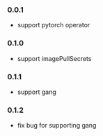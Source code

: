 ### 0.0.1

* support pytorch operator

### 0.1.0

* support imagePullSecrets

### 0.1.1 

* support gang
 
### 0.1.2

* fix bug for supporting gang
